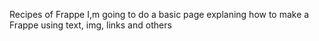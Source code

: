 Recipes of Frappe
I,m going to do a basic page explaning how to make a Frappe using text, img, links and others 
